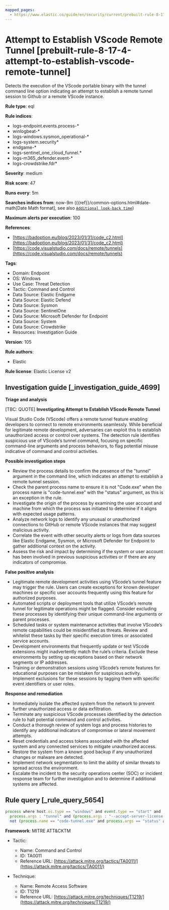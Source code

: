 ```yaml
---
mapped_pages:
  - https://www.elastic.co/guide/en/security/current/prebuilt-rule-8-17-4-attempt-to-establish-vscode-remote-tunnel.html
---
```


# Attempt to Establish VScode Remote Tunnel [prebuilt-rule-8-17-4-attempt-to-establish-vscode-remote-tunnel]

Detects the execution of the VScode portable binary with the tunnel command line option indicating an attempt to establish a remote tunnel session to Github or a remote VScode instance.

**Rule type**: eql

**Rule indices**:

* logs-endpoint.events.process-*
* winlogbeat-*
* logs-windows.sysmon_operational-*
* logs-system.security*
* endgame-*
* logs-sentinel_one_cloud_funnel.*
* logs-m365_defender.event-*
* logs-crowdstrike.fdr*

**Severity**: medium

**Risk score**: 47

**Runs every**: 5m

**Searches indices from**: now-9m ({{ref}}/common-options.html#date-math[Date Math format], see also [`Additional look-back time`](docs-content://solutions/security/detect-and-alert/create-detection-rule.md#rule-schedule))

**Maximum alerts per execution**: 100

**References**:

* [https://badoption.eu/blog/2023/01/31/code_c2.html](https://badoption.eu/blog/2023/01/31/code_c2.html)
* [https://code.visualstudio.com/docs/remote/tunnels](https://code.visualstudio.com/docs/remote/tunnels)

**Tags**:

* Domain: Endpoint
* OS: Windows
* Use Case: Threat Detection
* Tactic: Command and Control
* Data Source: Elastic Endgame
* Data Source: Elastic Defend
* Data Source: Sysmon
* Data Source: SentinelOne
* Data Source: Microsoft Defender for Endpoint
* Data Source: System
* Data Source: Crowdstrike
* Resources: Investigation Guide

**Version**: 105

**Rule authors**:

* Elastic

**Rule license**: Elastic License v2

## Investigation guide [_investigation_guide_4699]

**Triage and analysis**

[TBC: QUOTE]
**Investigating Attempt to Establish VScode Remote Tunnel**

Visual Studio Code (VScode) offers a remote tunnel feature enabling developers to connect to remote environments seamlessly. While beneficial for legitimate remote development, adversaries can exploit this to establish unauthorized access or control over systems. The detection rule identifies suspicious use of VScode’s tunnel command, focusing on specific command-line arguments and process behaviors, to flag potential misuse indicative of command and control activities.

**Possible investigation steps**

* Review the process details to confirm the presence of the "tunnel" argument in the command line, which indicates an attempt to establish a remote tunnel session.
* Check the parent process name to ensure it is not "Code.exe" when the process name is "code-tunnel.exe" with the "status" argument, as this is an exception in the rule.
* Investigate the origin of the process by examining the user account and machine from which the process was initiated to determine if it aligns with expected usage patterns.
* Analyze network logs to identify any unusual or unauthorized connections to GitHub or remote VScode instances that may suggest malicious activity.
* Correlate the event with other security alerts or logs from data sources like Elastic Endgame, Sysmon, or Microsoft Defender for Endpoint to gather additional context on the activity.
* Assess the risk and impact by determining if the system or user account has been involved in previous suspicious activities or if there are any indicators of compromise.

**False positive analysis**

* Legitimate remote development activities using VScode’s tunnel feature may trigger the rule. Users can create exceptions for known developer machines or specific user accounts frequently using this feature for authorized purposes.
* Automated scripts or deployment tools that utilize VScode’s remote tunnel for legitimate operations might be flagged. Consider excluding these processes by identifying their unique command-line arguments or parent processes.
* Scheduled tasks or system maintenance activities that involve VScode’s remote capabilities could be misidentified as threats. Review and whitelist these tasks by their specific execution times or associated service accounts.
* Development environments that frequently update or test VScode extensions might inadvertently match the rule’s criteria. Exclude these environments by setting up exceptions based on their network segments or IP addresses.
* Training or demonstration sessions using VScode’s remote features for educational purposes can be mistaken for suspicious activity. Implement exclusions for these sessions by tagging them with specific event identifiers or user roles.

**Response and remediation**

* Immediately isolate the affected system from the network to prevent further unauthorized access or data exfiltration.
* Terminate any suspicious VScode processes identified by the detection rule to halt potential command and control activities.
* Conduct a thorough review of system logs and process histories to identify any additional indicators of compromise or lateral movement attempts.
* Reset credentials and access tokens associated with the affected system and any connected services to mitigate unauthorized access.
* Restore the system from a known good backup if any unauthorized changes or malware are detected.
* Implement network segmentation to limit the ability of similar threats to spread across the environment.
* Escalate the incident to the security operations center (SOC) or incident response team for further investigation and to determine if additional systems are affected.


## Rule query [_rule_query_5654]

```js
process where host.os.type == "windows" and event.type == "start" and
  process.args : "tunnel" and (process.args : "--accept-server-license-terms" or process.name : "code*.exe") and
  not (process.name == "code-tunnel.exe" and process.args == "status" and process.parent.name == "Code.exe")
```

**Framework**: MITRE ATT&CKTM

* Tactic:

    * Name: Command and Control
    * ID: TA0011
    * Reference URL: [https://attack.mitre.org/tactics/TA0011/](https://attack.mitre.org/tactics/TA0011/)

* Technique:

    * Name: Remote Access Software
    * ID: T1219
    * Reference URL: [https://attack.mitre.org/techniques/T1219/](https://attack.mitre.org/techniques/T1219/)



